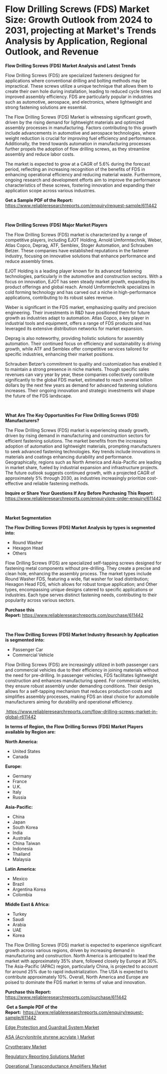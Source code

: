 <p><h1>Flow Drilling Screws (FDS) Market Size: Growth Outlook from 2024 to 2031, projecting at Market's Trends Analysis by Application, Regional Outlook, and Revenue</h1></p><p><strong>Flow Drilling Screws (FDS) Market Analysis and Latest Trends</strong></p>
<p><p>Flow Drilling Screws (FDS) are specialized fasteners designed for applications where conventional drilling and bolting methods may be impractical. These screws utilize a unique technique that allows them to create their own hole during installation, leading to reduced cycle times and improved assembly efficiency. FDS are particularly popular in industries such as automotive, aerospace, and electronics, where lightweight and strong fastening solutions are essential.</p><p>The Flow Drilling Screws (FDS) Market is witnessing significant growth, driven by the rising demand for lightweight materials and optimized assembly processes in manufacturing. Factors contributing to this growth include advancements in automotive and aerospace technologies, where weight reduction is crucial for improving fuel efficiency and performance. Additionally, the trend towards automation in manufacturing processes further propels the adoption of flow drilling screws, as they streamline assembly and reduce labor costs.</p><p>The market is expected to grow at a CAGR of 5.6% during the forecast period, reflecting an increasing recognition of the benefits of FDS in enhancing operational efficiency and reducing material waste. Furthermore, ongoing research and development efforts aim to improve the performance characteristics of these screws, fostering innovation and expanding their application scope across various industries.</p></p>
<p><strong>Get a Sample PDF of the Report:&nbsp;</strong> <a href="https://www.reliableresearchreports.com/enquiry/request-sample/611442?utm_campaign=11&utm_medium=2&utm_source=Github&utm_content=ia&utm_term=29092024&utm_id=flow-drilling-screws-fds">https://www.reliableresearchreports.com/enquiry/request-sample/611442</a></p>
<p>&nbsp;</p>
<p><strong>Flow Drilling Screws (FDS) Major Market Players</strong></p>
<p><p>The Flow Drilling Screws (FDS) market is characterized by a range of competitive players, including EJOT Holding, Arnold Umformtechnik, Weber, Atlas Copco, Deprag, ATF, Semblex, Stoger Automation, and Schrauben Betzer. These companies have established reputations in the fastener industry, focusing on innovative solutions that enhance performance and reduce assembly times.</p><p>EJOT Holding is a leading player known for its advanced fastening technologies, particularly in the automotive and construction sectors. With a focus on innovation, EJOT has seen steady market growth, expanding its product offerings and global reach. Arnold Umformtechnik specializes in cold forming technology and has carved out a niche in high-performance applications, contributing to its robust sales revenue.</p><p>Weber is significant in the FDS market, emphasizing quality and precision engineering. Their investments in R&D have positioned them for future growth as industries adapt to automation. Atlas Copco, a key player in industrial tools and equipment, offers a range of FDS products and has leveraged its extensive distribution networks for market expansion.</p><p>Deprag is also noteworthy, providing holistic solutions for assembly automation. Their continued focus on efficiency and sustainability is driving growth, while ATF and Semblex offer competitive services tailored for specific industries, enhancing their market positions.</p><p>Schrauben Betzer’s commitment to quality and customization has enabled it to maintain a strong presence in niche markets. Though specific sales revenues can vary year by year, these companies collectively contribute significantly to the global FDS market, estimated to reach several billion dollars by the next few years as demand for advanced fastening solutions increases. Their ongoing innovation and strategic investments will shape the future of the FDS landscape.</p></p>
<p>&nbsp;</p>
<p><strong>What Are The Key Opportunities For Flow Drilling Screws (FDS) Manufacturers?</strong></p>
<p><p>The Flow Drilling Screws (FDS) market is experiencing steady growth, driven by rising demand in manufacturing and construction sectors for efficient fastening solutions. The market benefits from the increasing adoption of automation and lightweight materials, prompting manufacturers to seek advanced fastening technologies. Key trends include innovations in materials and coatings enhancing durability and performance. Geographically, regions such as North America and Asia-Pacific are leading in market share, fueled by industrial expansion and infrastructure projects. The future outlook suggests continued growth, with a projected CAGR of approximately 5% through 2030, as industries increasingly prioritize cost-effective and reliable fastening methods.</p></p>
<p><strong>Inquire or Share Your Questions If Any Before Purchasing This Report:</strong> <a href="https://www.reliableresearchreports.com/enquiry/pre-order-enquiry/611442?utm_campaign=11&utm_medium=2&utm_source=Github&utm_content=ia&utm_term=29092024&utm_id=flow-drilling-screws-fds">https://www.reliableresearchreports.com/enquiry/pre-order-enquiry/611442</a></p>
<p>&nbsp;</p>
<p><strong>Market Segmentation</strong></p>
<p><strong>The Flow Drilling Screws (FDS) Market Analysis by types is segmented into:</strong></p>
<p><ul><li>Round Washer</li><li>Hexagon Head</li><li>Others</li></ul></p>
<p><p>Flow Drilling Screws (FDS) are specialized self-tapping screws designed for fastening metal components without pre-drilling. They create a precise and clean hole, enhancing the assembly process. The market types include Round Washer FDS, featuring a wide, flat washer for load distribution; Hexagon Head FDS, which allows for robust torque application; and Other types, encompassing unique designs catered to specific applications or industries. Each type serves distinct fastening needs, contributing to their popularity across various sectors.</p></p>
<p><strong>Purchase this Report:&nbsp;</strong><a href="https://www.reliableresearchreports.com/purchase/611442?utm_campaign=11&utm_medium=2&utm_source=Github&utm_content=ia&utm_term=29092024&utm_id=flow-drilling-screws-fds">https://www.reliableresearchreports.com/purchase/611442</a></p>
<p>&nbsp;</p>
<p><strong>The Flow Drilling Screws (FDS) Market Industry Research by Application is segmented into:</strong></p>
<p><ul><li>Passenger Car</li><li>Commercial Vehicle</li></ul></p>
<p><p>Flow Drilling Screws (FDS) are increasingly utilized in both passenger cars and commercial vehicles due to their efficiency in joining materials without the need for pre-drilling. In passenger vehicles, FDS facilitates lightweight construction and enhances manufacturing speed. For commercial vehicles, they ensure robust assembly under demanding conditions. Their design allows for a self-tapping mechanism that reduces production costs and simplifies assembly processes, making FDS an ideal choice for automobile manufacturers aiming for durability and operational efficiency.</p></p>
<p><a href="https://www.reliableresearchreports.com/flow-drilling-screws-market-in-global-r611442?utm_campaign=11&utm_medium=2&utm_source=Github&utm_content=ia&utm_term=29092024&utm_id=flow-drilling-screws-fds">&nbsp;https://www.reliableresearchreports.com/flow-drilling-screws-market-in-global-r611442</a></p>
<p><strong>In terms of Region, the Flow Drilling Screws (FDS) Market Players available by Region are:</strong></p>
<p>
    <p> <strong> North America: </strong>
        <ul>
            <li>United States</li>
            <li>Canada</li>
        </ul>
        </p> 
    <p> <strong> Europe: </strong>
        <ul>
            <li>Germany</li>
            <li>France</li>
            <li>U.K.</li>
            <li>Italy</li>
            <li>Russia</li>
        </ul>
        </p> 
    <p> <strong> Asia-Pacific: </strong>
        <ul>
            <li>China</li>
            <li>Japan</li>
            <li>South Korea</li>
            <li>India</li>
            <li>Australia</li>
            <li>China Taiwan</li>
            <li>Indonesia</li>
            <li>Thailand</li>
            <li>Malaysia</li>
        </ul>
        </p> 
    <p> <strong> Latin America: </strong>
        <ul>
            <li>Mexico</li>
            <li>Brazil</li>
            <li>Argentina Korea</li>
            <li>Colombia</li>
        </ul>
        </p> 
    <p> <strong> Middle East & Africa: </strong>
        <ul>
            <li>Turkey</li>
            <li>Saudi</li>
            <li>Arabia</li>
            <li>UAE</li>
            <li>Korea</li>
        </ul>
    </p>
    </p>
<p><p>The Flow Drilling Screws (FDS) market is expected to experience significant growth across various regions, driven by increasing demand in manufacturing and construction. North America is anticipated to lead the market with approximately 35% share, followed closely by Europe at 30%. The Asia-Pacific (APAC) region, particularly China, is projected to account for around 25% due to rapid industrialization. The USA is expected to contribute approximately 10%. Overall, North America and Europe are poised to dominate the FDS market in terms of value and innovation.</p></p>
<p><strong>Purchase this Report: </strong><a href="https://www.reliableresearchreports.com/purchase/611442?utm_campaign=11&utm_medium=2&utm_source=Github&utm_content=ia&utm_term=29092024&utm_id=flow-drilling-screws-fds">https://www.reliableresearchreports.com/purchase/611442</a></p>
<p>&nbsp;<strong>Get a Sample PDF of the Report:&nbsp;&nbsp;</strong><a href="https://www.reliableresearchreports.com/enquiry/request-sample/611442?utm_campaign=11&utm_medium=2&utm_source=Github&utm_content=ia&utm_term=29092024&utm_id=flow-drilling-screws-fds">https://www.reliableresearchreports.com/enquiry/request-sample/611442</a></p>
<p><strong></strong></p>
<p><p><a href="https://github.com/KamrulHadi87/Market-Research-Report-List-1/blob/main/edge-protection-and-guardrail-system-market.md?utm_campaign=11&utm_medium=2&utm_source=Github&utm_content=ia&utm_term=29092024&utm_id=flow-drilling-screws-fds">Edge Protection and Guardrail System Market</a></p><p><a href="https://github.com/StackhouseBerny/Market-Research-Report-List-1/blob/main/asa-acrylonitrile-styrene-acrylate-market.md?utm_campaign=11&utm_medium=2&utm_source=Github&utm_content=ia&utm_term=29092024&utm_id=flow-drilling-screws-fds">ASA (Acrylonitrile styrene acrylate ) Market</a></p><p><a href="https://www.linkedin.com/pulse/global-cryotherapy-market-exploring-share-trends-future-growth-xfb9c?utm_campaign=11&utm_medium=2&utm_source=Github&utm_content=ia&utm_term=29092024&utm_id=flow-drilling-screws-fds">Cryotherapy Market</a></p><p><a href="https://www.linkedin.com/pulse/insights-regulatory-reporting-solutions-market-share-competitive-kaxff?trackingId=LvqVVGk7T7e0pfatlWfJwA%3D%3D&utm_campaign=11&utm_medium=2&utm_source=Github&utm_content=ia&utm_term=29092024&utm_id=flow-drilling-screws-fds">Regulatory Reporting Solutions Market</a></p><p><a href="https://issuu.com/reportprime-2/docs/operational-transconductance-amplif_73819d13104892?utm_campaign=11&utm_medium=2&utm_source=Github&utm_content=ia&utm_term=29092024&utm_id=flow-drilling-screws-fds">Operational Transconductance Amplifiers Market</a></p></p>